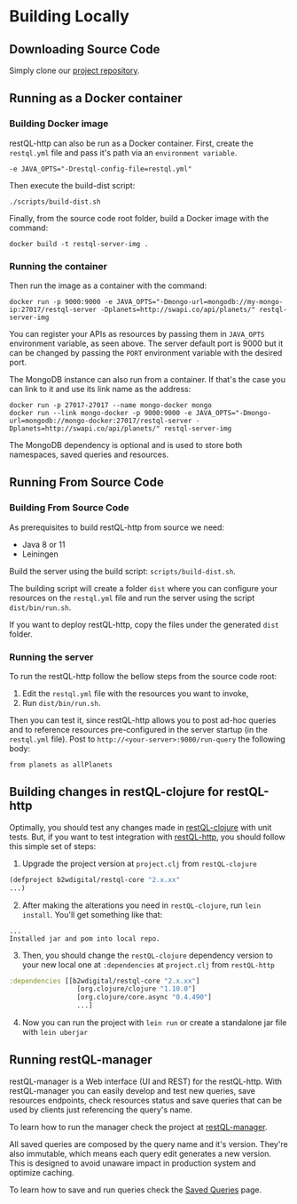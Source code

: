 # Building Locally

## Downloading Source Code
Simply clone our [project repository](https://github.com/B2W-BIT/restQL-http/).

## Running as a Docker container

### Building Docker image

restQL-http can also be run as a Docker container.
First, create the `restql.yml` file and pass it's path via an `environment variable`.

```shell
-e JAVA_OPTS="-Drestql-config-file=restql.yml"
```

Then execute the build-dist script:

```shell
./scripts/build-dist.sh
```

Finally, from the source code root folder, build a Docker image with the command:

```shell
docker build -t restql-server-img .
```

### Running the container

Then run the image as a container with the command:

```shell
docker run -p 9000:9000 -e JAVA_OPTS="-Dmongo-url=mongodb://my-mongo-ip:27017/restql-server -Dplanets=http://swapi.co/api/planets/" restql-server-img
```

You can register your APIs as resources by passing them in `JAVA_OPTS` environment variable, as seen above.
The server default port is 9000 but it can be changed by passing the `PORT` environment variable with the desired port.

The MongoDB instance can also run from a container. If that's the case you can link to it and use its link name as the address:

```shell
docker run -p 27017-27017 --name mongo-docker mongo
docker run --link mongo-docker -p 9000:9000 -e JAVA_OPTS="-Dmongo-url=mongodb://mongo-docker:27017/restql-server -Dplanets=http://swapi.co/api/planets/" restql-server-img
```

The MongoDB dependency is optional and is used to store both namespaces, saved queries and resources.



## Running From Source Code

### Building From Source Code
As prerequisites to build restQL-http from source we need:

- Java 8 or 11
- Leiningen

Build the server using the build script: `scripts/build-dist.sh`.  

The building script will create a folder `dist` where you can configure your resources on the `restql.yml` file and run the server using the script `dist/bin/run.sh`.

If you want to deploy restQL-http, copy the files under the generated `dist` folder.

### Running the server
To run the restQL-http follow the bellow steps from the source code root:

1. Edit the `restql.yml` file with the resources you want to invoke,
2. Run `dist/bin/run.sh`.

Then you can test it, since restQL-http allows you to post ad-hoc queries and to reference resources pre-configured in the server startup (in the `restql.yml` file). Post to `http://<your-server>:9000/run-query` the following body:

```
from planets as allPlanets
```

## Building changes in restQL-clojure for restQL-http

Optimally, you should test any changes made in [restQL-clojure](https://github.com/B2W-BIT/restQL-clojure) with unit tests. But, if you want to test integration with [restQL-http](https://github.com/B2W-BIT/restQL-http), you should follow this simple set of steps:

1. Upgrade the project version at `project.clj` from `restQL-clojure`
```clojure
(defproject b2wdigital/restql-core "2.x.xx"
...)
```
2. After making the alterations you need in `restQL-clojure`, run `lein install`. You'll get something like that:

```
...
Installed jar and pom into local repo.
```
3. Then, you should change the `restQL-clojure` dependency version to your new local one at `:dependencies` at `project.clj` from `restQL-http`
```clojure
:dependencies [[b2wdigital/restql-core "2.x.xx"]
                 [org.clojure/clojure "1.10.0"]
                 [org.clojure/core.async "0.4.490"]
                 ...]            
```
4. Now you can run the project with `lein run` or create a standalone jar file with `lein uberjar`


## Running restQL-manager

restQL-manager is a Web interface (UI and REST) for the restQL-http. With restQL-manager you can easily develop and test new queries, save resources endpoints, check resources status and save queries that can be used by clients just referencing the query's name.

To learn how to run the manager check the project at [restQL-manager](https://github.com/B2W-BIT/restQL-manager).

All saved queries are composed by the query name and it's version. They're also immutable, which means each query edit generates a new version. This is designed to avoid unaware impact in production system and optimize caching.

To learn how to save and run queries check the [Saved Queries](/restql/savedQueries) page.

